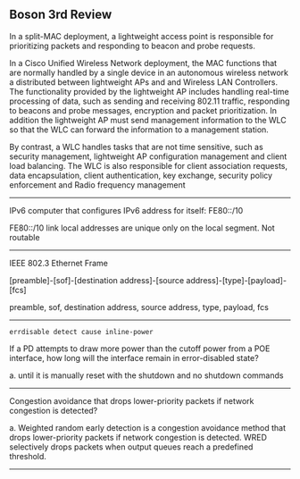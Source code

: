 ## Boson 3rd Review

In a split-MAC deployment, a lightweight access point is responsible for prioritizing packets and responding to beacon and probe requests. 

In a Cisco Unified Wireless Network deployment, the MAC functions that are normally handled by a single device in an autonomous wireless network a distributed between lightweight APs and and Wireless LAN Controllers. The functionality provided by the lightweight AP includes handling real-time processing of data, such as sending and receiving 802.11 traffic, responding to beacons and probe messages, encryption and packet prioritization. In addition the lightweight AP must send management information to the WLC so that the WLC can forward the information to a management station.

By contrast, a WLC handles tasks that are not time sensitive, such as security management, lightweight AP configuration management and client load balancing. The WLC is also responsible for client association requests, data encapsulation, client authentication, key exchange, security policy enforcement and Radio frequency management

------------------------------------------------------------------------------------------------------------------------

IPv6 computer that configures IPv6 address for itself: FE80::/10

FE80::/10 link local addresses are unique only on the local segment. Not routable 

------------------------------------------------------------------------------------------------------------------------

IEEE 802.3 Ethernet Frame

[preamble]-[sof]-[destination address]-[source address]-[type]-[payload]-[fcs]

preamble, sof, destination address, source address, type, payload, fcs 

------------------------------------------------------------------------------------------------------------------------

```errdisable detect cause inline-power```

If a PD attempts to draw more power than the cutoff power from a POE interface, how long will the interface remain in error-disabled state?

a. until it is manually reset with the shutdown and no shutdown commands

------------------------------------------------------------------------------------------------------------------------

Congestion avoidance that drops lower-priority packets if network congestion is detected?

a. Weighted random early detection is a congestion avoidance method that drops lower-priority packets if network congestion is detected. WRED selectively drops packets when output queues reach a predefined threshold.

------------------------------------------------------------------------------------------------------------------------

